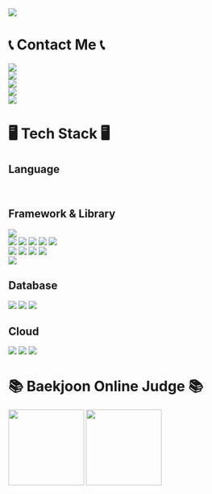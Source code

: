 <image src="https://capsule-render.vercel.app/api?type=waving&color=0:fc00ff,100:00dbde&height=250&animation=fadeIn&text=Son%20Daehyeon&fontSize=56&fontAlignY=35&fontColor=ffffff" />
<div>
   <h1>📞 Contact Me 📞</h1>
   <div>
      <a href="https://github.com/son_daehyeon">
      <img src="https://img.shields.io/badge/son__daehyeon-000000?style=for-the-badge&logo=github&logoColor=white"/>
      </a>
   </div>
   <div>
      <a href="[https://velog.io/son._.daehyeon/](https://velog.io/@ioloolo)">
      <img src="https://img.shields.io/badge/ioloolo-20c997?style=for-the-badge&logo=velog&logoColor=white"/>
      </a>
   </div>
   <div>
      <img src="https://img.shields.io/badge/sondaehyeon01@gmail.com-D14836?style=for-the-badge&logo=gmail&logoColor=white"/>
   </div>
   <div>
      <a href="https://www.instagram.com/son._.daehyeon/">
      <img src="https://img.shields.io/badge/son.__.daehyeon-E4405F?style=for-the-badge&logo=instagram&logoColor=white"/>
      </a>
   </div>
   <div>
      <img src="https://img.shields.io/badge/son__daehyoen-5865F2?style=for-the-badge&logo=discord&logoColor=white"/>
   </div>
</div>
<div>
<h1>🖥️ Tech Stack 🖥️</h1>
<div>
   <h2>Language</h2>
   <div>
      <img src="https://img.shields.io/badge/C++-00599C?style=for-the-badge&logo=c%2B%2B&logoColor=white" alt="">
      <img src="https://img.shields.io/badge/C%23-512BD4?style=for-the-badge&logo=csharp&logoColor=white" alt="">
      <img src="https://img.shields.io/badge/OpenJDK-ED8B00?style=for-the-badge&logo=openjdk&logoColor=white" alt="">
      <img src="https://img.shields.io/badge/JavaScript-323330?style=for-the-badge&logo=javascript&logoColor=F7DF1E" alt="">
      <img src="https://img.shields.io/badge/Python-FFD43B?style=for-the-badge&logo=python&logoColor=blue" alt="">
   </div>
   <div>
      <h2>Framework & Library</h2>
      <div>
         <img src="https://img.shields.io/badge/.NET-512BD4?style=for-the-badge&logo=dotnet&logoColor=white">
      </div>
      <div>
         <img src="https://img.shields.io/badge/Express.js-000000?style=for-the-badge&logo=express&logoColor=white">
         <img src="https://img.shields.io/badge/Djange-092E20?style=for-the-badge&logo=django&logoColor=white">
         <img src="https://img.shields.io/badge/Spring-6DB33F?style=for-the-badge&logo=spring&logoColor=white">
         <img src="https://img.shields.io/badge/Spring_Boot-F2F4F9?style=for-the-badge&logo=spring-boot">
         <img src="https://img.shields.io/badge/Spring_Security-F2F4F9?style=for-the-badge&logo=springsecurity">
      </div>
      <div>
         <img src="https://img.shields.io/badge/React-20232A?style=for-the-badge&logo=react&logoColor=61DAFB">
         <img src="https://img.shields.io/badge/Next.js-000000?style=for-the-badge&logo=next.js&logoColor=white">
         <img src="https://img.shields.io/badge/Vue-FC08D?style=for-the-badge&logo=vue.js&logoColor=white">
         <img src="https://img.shields.io/badge/Svelte-FF3E00?style=for-the-badge&logo=svelte&logoColor=white">
      </div>
      <div>
         <img src="https://img.shields.io/badge/Tailwind-06B6D4?style=for-the-badge&logo=tailwindcss&logoColor=white">
      </div>
   </div>
   <div>
      <h2>Database</h2>
      <img src="https://img.shields.io/badge/MongoDB-4EA94B?style=for-the-badge&logo=mongodb&logoColor=white">
      <img src="https://img.shields.io/badge/Redis-DC382D?style=for-the-badge&logo=redis&logoColor=white">
      <img src="https://img.shields.io/badge/Amazon Dynamo DB-4053D6?style=for-the-badge&logo=amazon dynamodb&logoColor=white">
   </div>
   <div>
      <h2>Cloud</h2>
      <img src="https://img.shields.io/badge/AWS EC2-FF9900?style=for-the-badge&logo=amazon ec2&logoColor=white">
      <img src="https://img.shields.io/badge/AWS Lambda-FF9900?style=for-the-badge&logo=aws lambda&logoColor=white">
      <img src="https://img.shields.io/badge/Amazon S3-569A31?style=for-the-badge&logo=amazon s3&logoColor=white">
   </div>
</div>
<div>
   <h1>📚 Baekjoon Online Judge 📚</h1>
   <image height=150 src="https://mazandi.herokuapp.com/api?handle=sondaehyeon01" />
   <image height=150 src="https://mazandi.herokuapp.com/api?handle=kmu_daehyeon" />
<div/>
